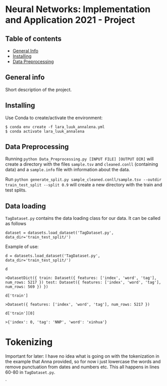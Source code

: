 # Neural Networks: Implementation and Application 2021 - Project


## Table of contents
* [General Info](#general-info)
* [Installing](#installing)
* [Data Preprocessing](#data-Preprocessing)

## General info
Short description of the project.

## Installing
Use Conda to create/activate the environment:
```
$ conda env create -f lara_luuk_annalena.yml
$ conda activate lara_luuk_annalena
```

## Data Preprocessing
Running `python Data_Preprocessing.py [INPUT FILE] [OUTPUT DIR]` will create a directory with the files `sample.tsv` and `cleaned.conll` (containing data) and a `sample.info` file with information about the data.

Run `python generate_split.py sample_cleaned.conll/sample.tsv --outdir train_test_split --split 0.9` will create a new directory with the train and test splits.

## Data loading

`TagDataset.py` contains the data loading class for our data. It can be called as follows

`dataset = datasets.load_dataset('TagDataset.py', data_dir='train_test_split/')`

Example of use:

`d = datasets.load_dataset('TagDataset.py', data_dir='train_test_split/')`

`d`

`>DatasetDict({
    train: Dataset({
        features: ['index', 'word', 'tag'],
        num_rows: 5217
    })
    test: Dataset({
        features: ['index', 'word', 'tag'],
        num_rows: 569
    })
})`

`d['train']`

`>Dataset({
    features: ['index', 'word', 'tag'],
    num_rows: 5217
})`

`d['train'][0]`

`>{'index': 0, 'tag': 'NNP', 'word': 'xinhua'}`

# Tokenizing

Important for later: I have no idea what is going on with the tokenization in the example that Anna provided, so for now i just lowercase the words and remove punctuation from dates and numbers etc. This all happens in lines 60-80 in `TagDataset.py`.


`
